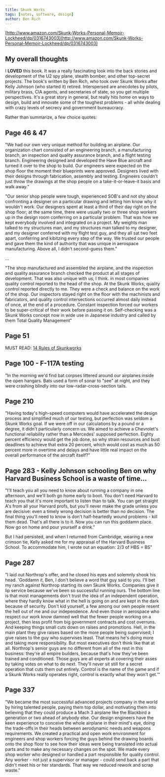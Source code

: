 ```yaml
---
title: Skunk Works
tags: [notes, software, design]
author: Ben Rich
---
```


[http://www.amazon.com/Skunk-Works-Personal-Memoir-Lockheed/dp/0316743003](http://www.amazon.com/Skunk-Works-Personal-Memoir-Lockheed/dp/0316743003)

## My overall thoughts

I **LOVED** this book. It was a really fascinating look into the back stories and development of the U2 spy plane, stealth bomber, and other top-secret projects. The book's written by Ben Rich, who took over Skunk Works after Kelly Johnson (who started it) retired. Interspersed are anecdotes by pilots, military brass, CIA agents, and secretaries of state, so you get multiple perspectives. It's a great story in general, but really hits home on ways to design, build and innovate some of the toughest problems - all while dealing with crazy levels of secrecy and government bureaucracy.

Rather than summarize, a few choice quotes:

## Page 46 & 47

"We had our own very unique method for building an airplane. Our organization chart consisted of an engineering branch, a manufacturing branch, an inspection and quality assurance branch, and a flight testing branch. Engineering designed and developed the Have Blue aircraft and turned it over to the shop to build. Our engineers were expected on the shop floor the moment their blueprints were approved. Designers lived with their designs through fabrication, assembly and testing. Engineers couldn't just throw the drawings at the shop people on a take-it-or-leave-it basis and walk away."

"Our senior shop people were tough, experienced SOB's and not shy about confronting a designer on a particular drawing and letting him know why it wouldn't work. Our designers spent at least a third of their day right on the shop floor; at the same time, there were usually two or three shop workers up in the design room conferring on a particular problem. That was how we kept everybody involved and integrated on a project. My weights man talked to my structures man, and my structures man talked to my designer, and my designer conferred with my flight test guy, and they all sat two feet apart, conferring and kibitzing every step of the way. We trusted our people and gave them the kind of authority that was unique in aerospace manufacturing. Above all, I didn't second-guess them."

...

"The shop manufactured and assembled the airplane, and the inspection and quality assurance branch checked the product at all stages of development. That was also unique with us, I think. in most companies quality control reported to the head of the shop. At the Skunk Works, quality control reported directly to me. They were a check and balance on the work of the shop. Our inspectors stayed right on the floor with the machinists and fabricators, and quality control intersections occurred almost daily instead of once, at the end of a procedure. Constant inspection forced our workers to be super-critical of their work before passing it on. Self-checking was a Skunk Works concept now in wide use in Japanese industry and called by them Total Quality Management"

## Page 51

MUST READ: [14 Rules of Skunkworks](http://www.lockheedmartin.com/us/aeronautics/skunkworks/14rules.html)

## Page 100 - F-117A testing

"In the morning we'd find bat corpses littered around our airplanes inside the open hangars. Bats used a form of sonar to "see" at night, and they were crashing blindly into our low-radar-cross-section tails.

## Page 210

"Having today's high-speed computers would have accelerated the design process and simplified much of our testing, but perfection was seldom a Skunk Works goal. If we were off in our calculations by a pound or a degree, it didn't particularly concern us. We aimed to achieve a Chevrolet's functional reliability rather than a Mercedes' supposed perfection. Eighty percent efficiency would get the job done, so why strain resources and bust deadlines to achieve that extra 20 percent, which would cost as much as 50 percent more in overtime and delays and have little real impact on the overall performance of the aircraft itself?"

## Page 283 - Kelly Johnson schooling Ben on why Harvard Business School is a waste of time...

"I'll teach you all you need to know about running a company in one afternoon, and we'll both go home early to boot. You don't need Harvard to teach you that it's more important to listen than to talk. You can get straight A's from all your Harvard profs, but you'll never make the grade unless you are decisive: even a timely wrong decision is better than no decision. The final thing you'll need to know is don't half-heartedly wound problems - kill them dead. That's all there is to it. Now you can run this goddamn place. Now go on home and pour yourself a drink."

But I had persisted, and when I returned from Cambridge, wearing a new crimson tie, Kelly asked me for my appraisal of the Harvard Business School. To accommodate him, I wrote out an equation: 2/3 of HBS = BS"

## Page 287

"I laid out Northrop's offer, and he closed his eyes and solemnly shook his head. 'Goddamn it, Ben, I don't believe a word that guy said to you. I'll bet my ranch against Northrop starting its own Skunk Works. Companies give it lip service because we've been so successful running ours. The bottom line is that most managements don't trust the idea of an independent operation, where they hardly know what in the hell is going on and are kept in the dark because of security. Don't kid yourself, a few among our own people resent the hell out of me and our independence. And even those in aerospace who respect our work know damned well that the fewer people working on a project, then less profit from big government contracts and cost overruns. And keeping things small cuts down on raises and promotions. Hell, in the main plant they give raises based on the more people being supervised; I give raises to the guy who supervises least. That means he's doing more and taking more responsibility. But most executives don't think like that at all. Northrop's senior guys are no different from all of the rest in this business: they're all empire builders, because that's how they've been trained and conditioned. Those guys are all experts at covering their asses by taking votes on what to do next. They'll never sit still for a secret operation that cuts them out entirely. Control is the name of the game and if a Skunk Works really operates right, control is exactly what they won't get.'"

## Page 337

"We became the most successful advanced projects company in the world by hiring talented people, paying them top dollar, and motivating them into believing that they could produce a Mach 3 airplane like the Blackbird a generation or two ahead of anybody else. Our design engineers have the keen experience to conceive the whole airplane in their mind's eye, doing the trade-offs in their heads between aerodynamic needs and weapons requirements. We created a practical and open work environment for engineers and shop workers forcing the guys behind the drawing boards onto the shop floor to see how their ideas were being translated into actual parts and to make any necessary changes on the spot. We made every shop worker who designed or handled a part responsible for quality control. Any worker - not just a supervisor or manager - could send back a part that didn't meet his or her standards. That way we reduced rework and scrap waste."
